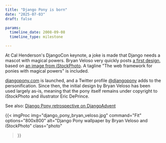 ```yaml
---
title: "Django Pony is born"
date: "2025-07-03"
draft: false

params:
  timeline_date: 2008-09-08
  timeline_type: milestone

---
```


At Cal Henderson's DjangoCon keynote, a joke is made that Django needs a mascot with magical powers. Bryan Veloso very quickly posts [a first design](https://avalonstar.com/blog/2008/the-web-framework-for-ponies/), based on [an image from iStockPhoto](https://www.istockphoto.com/vector/fairy-tale-vector-elements-gm91230581-3355498?st=3eb57c4). A tagline "The web framework for ponies with magical powers" is included.

[djangopony.com](https://djangopony.com/) is launched, and a Twitter profile [@djangopony](https://twitter.com/djangopony) adds to the personification. Since then, the initial design by Bryan Veloso has been used largely as-is, meaning that the pony itself remains under copyright to iStockPhoto and illustrator Eric DePrince.

See also: [Django Pony retrospective on DjangoAdvent](https://github.com/djangoadvent/djangoadvent-articles/blob/master/1.2/15_django-pony-retrospective.rst)

{{< imgProc
img="django_pony_bryan_veloso.jpg"
command="Fit"
options="800x800"
alt="Django Pony wallpaper by Bryan Veloso and iStockPhoto"
class="photo"
>}}

